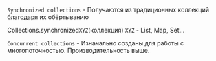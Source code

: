 ``Synchronized collections`` - Получаются из традиционных коллекций
благодаря их обёртыванию

Collections.synchronized`XYZ`(коллекция)
`XYZ` - List, Map, Set...

``Concurrent collections`` - Изначально созданы для работы с многопоточностью. Производительность выше.

